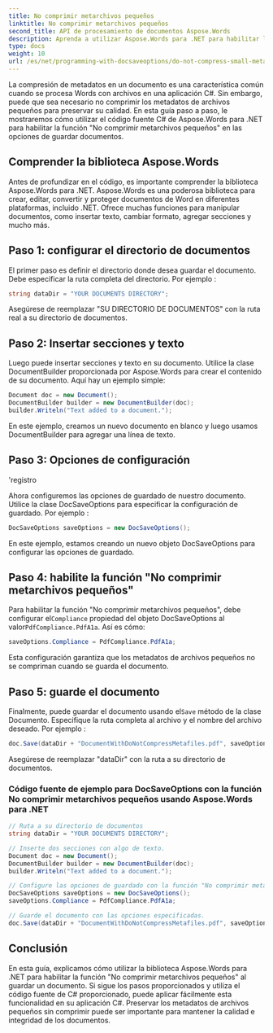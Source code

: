 ```yaml
---
title: No comprimir metarchivos pequeños
linktitle: No comprimir metarchivos pequeños
second_title: API de procesamiento de documentos Aspose.Words
description: Aprenda a utilizar Aspose.Words para .NET para habilitar la función No comprimir metarchivos pequeños al guardar documentos.
type: docs
weight: 10
url: /es/net/programming-with-docsaveoptions/do-not-compress-small-metafiles/
---
```


La compresión de metadatos en un documento es una característica común cuando se procesa Words con archivos en una aplicación C#. Sin embargo, puede que sea necesario no comprimir los metadatos de archivos pequeños para preservar su calidad. En esta guía paso a paso, le mostraremos cómo utilizar el código fuente C# de Aspose.Words para .NET para habilitar la función "No comprimir metarchivos pequeños" en las opciones de guardar documentos.

## Comprender la biblioteca Aspose.Words

Antes de profundizar en el código, es importante comprender la biblioteca Aspose.Words para .NET. Aspose.Words es una poderosa biblioteca para crear, editar, convertir y proteger documentos de Word en diferentes plataformas, incluido .NET. Ofrece muchas funciones para manipular documentos, como insertar texto, cambiar formato, agregar secciones y mucho más.

## Paso 1: configurar el directorio de documentos

El primer paso es definir el directorio donde desea guardar el documento. Debe especificar la ruta completa del directorio. Por ejemplo :

```csharp
string dataDir = "YOUR DOCUMENTS DIRECTORY";
```

Asegúrese de reemplazar "SU DIRECTORIO DE DOCUMENTOS" con la ruta real a su directorio de documentos.

## Paso 2: Insertar secciones y texto

Luego puede insertar secciones y texto en su documento. Utilice la clase DocumentBuilder proporcionada por Aspose.Words para crear el contenido de su documento. Aquí hay un ejemplo simple:

```csharp
Document doc = new Document();
DocumentBuilder builder = new DocumentBuilder(doc);
builder.Writeln("Text added to a document.");
```

En este ejemplo, creamos un nuevo documento en blanco y luego usamos DocumentBuilder para agregar una línea de texto.

## Paso 3: Opciones de configuración

'registro

Ahora configuremos las opciones de guardado de nuestro documento. Utilice la clase DocSaveOptions para especificar la configuración de guardado. Por ejemplo :

```csharp
DocSaveOptions saveOptions = new DocSaveOptions();
```

En este ejemplo, estamos creando un nuevo objeto DocSaveOptions para configurar las opciones de guardado.

## Paso 4: habilite la función "No comprimir metarchivos pequeños"

 Para habilitar la función "No comprimir metarchivos pequeños", debe configurar el`Compliance` propiedad del objeto DocSaveOptions al valor`PdfCompliance.PdfA1a`. Así es cómo:

```csharp
saveOptions.Compliance = PdfCompliance.PdfA1a;
```

Esta configuración garantiza que los metadatos de archivos pequeños no se compriman cuando se guarda el documento.

## Paso 5: guarde el documento

Finalmente, puede guardar el documento usando el`Save` método de la clase Documento. Especifique la ruta completa al archivo y el nombre del archivo deseado. Por ejemplo :

```csharp
doc.Save(dataDir + "DocumentWithDoNotCompressMetafiles.pdf", saveOptions);
```

Asegúrese de reemplazar "dataDir" con la ruta a su directorio de documentos.

### Código fuente de ejemplo para DocSaveOptions con la función No comprimir metarchivos pequeños usando Aspose.Words para .NET

```csharp
// Ruta a su directorio de documentos
string dataDir = "YOUR DOCUMENTS DIRECTORY";

// Inserte dos secciones con algo de texto.
Document doc = new Document();
DocumentBuilder builder = new DocumentBuilder(doc);
builder.Writeln("Text added to a document.");

// Configure las opciones de guardado con la función "No comprimir metarchivos pequeños"
DocSaveOptions saveOptions = new DocSaveOptions();
saveOptions.Compliance = PdfCompliance.PdfA1a;

// Guarde el documento con las opciones especificadas.
doc.Save(dataDir + "DocumentWithDoNotCompressMetafiles.pdf", saveOptions);
```

## Conclusión

En esta guía, explicamos cómo utilizar la biblioteca Aspose.Words para .NET para habilitar la función "No comprimir metarchivos pequeños" al guardar un documento. Si sigue los pasos proporcionados y utiliza el código fuente de C# proporcionado, puede aplicar fácilmente esta funcionalidad en su aplicación C#. Preservar los metadatos de archivos pequeños sin comprimir puede ser importante para mantener la calidad e integridad de los documentos.